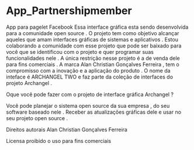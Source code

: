 # App_Partnershipmember
App para pagelet Facebook 
Essa interface gráfica esta sendo desenvolvida para a comunidade open source . 
O projeto tem como objetivo alcançar aqueles que amam interfaces gráficas de sistemas e aplicativos .
Estou colaborando a comunidade com esse projeto que pode ser baixado para você que se identificou com o projeto e quer programar suas funcionalidades nele . A única restrição nesse projeto é a de venda dele para fins comerciais . 
A marca Alan Christian Gonçalves Ferreira , tem o compromisso com a inovação e a aplicação do produto . 
O nome da inteface é ARCHANGEL TWO e faz parte da coleção de interfaces do projeto Archangel .

Oque você pode fazer com o projeto de interface gráfica Archangel ?

Você pode planejar o sistema open source da sua empresa , do seu software baseado nele . 
Receber as atualizações gráficas dele e usar no seu projeto open source .


Direitos autorais Alan Christian Gonçalves Ferreira 

Licensa proibido o uso para fins comerciais 
